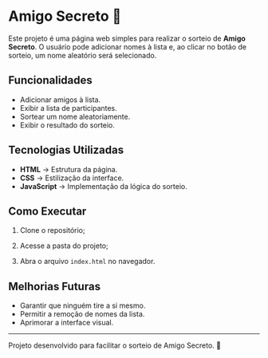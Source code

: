 # Amigo Secreto 🎁

Este projeto é uma página web simples para realizar o sorteio de **Amigo Secreto**. O usuário pode adicionar nomes à lista e, ao clicar no botão de sorteio, um nome aleatório será selecionado.

## Funcionalidades

- Adicionar amigos à lista.
- Exibir a lista de participantes.
- Sortear um nome aleatoriamente.
- Exibir o resultado do sorteio.

## Tecnologias Utilizadas

- **HTML** → Estrutura da página.
- **CSS** → Estilização da interface.
- **JavaScript** → Implementação da lógica do sorteio.

## Como Executar

1. Clone o repositório;
   
2. Acesse a pasta do projeto;
  
3. Abra o arquivo `index.html` no navegador.

## Melhorias Futuras

- Garantir que ninguém tire a si mesmo.
- Permitir a remoção de nomes da lista.
- Aprimorar a interface visual.

---
Projeto desenvolvido para facilitar o sorteio de Amigo Secreto. 🎉


